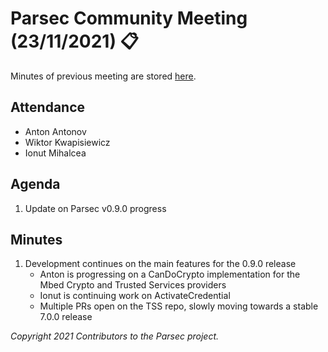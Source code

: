 # Parsec Community Meeting (23/11/2021) 📋

Minutes of previous meeting are stored
[here](https://github.com/parallaxsecond/community/tree/main/minutes).

## Attendance

- Anton Antonov
- Wiktor Kwapisiewicz
- Ionut Mihalcea

## Agenda

1. Update on Parsec v0.9.0 progress

## Minutes

1. Development continues on the main features for the 0.9.0 release
   - Anton is progressing on a CanDoCrypto implementation for the Mbed Crypto and Trusted Services
      providers
   - Ionut is continuing work on ActivateCredential
   - Multiple PRs open on the TSS repo, slowly moving towards a stable 7.0.0 release

*Copyright 2021 Contributors to the Parsec project.*

